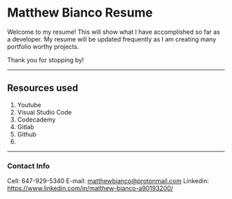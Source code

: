 # Matthew Bianco Resume

Welcome to my resume! This will show what I have accomplished so far as a developer. 
My resume will be updated frequently as I am creating many portfolio worthy projects. 

Thank you for stopping by!

---

## Resources used

1. Youtube
2. Visual Studio Code
3. Codecademy
4. Gitlab
5. Github
6. 
---

### Contact Info

Cell: 647-929-5340
E-mail: matthewbianco@protonmail.com
Linkedin: https://www.linkedin.com/in/matthew-bianco-a90193200/